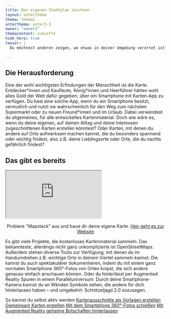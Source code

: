 ```yaml
---
title: Den eigenen Stadtplan zeichnen
layout: unterthema
thema: thema2
unterthema: unter2-3
owner: "owner3"
themacontent: zukunft4
hide_hero: true
teaser: |
  Du möchtest anderen zeigen, wo etwas in deiner Umgebung verortet ist? Dann zeichne eine Karte! Hier erfährst du, wie dabei Daten nutzen kannst.

---
```


## Die Herausforderung
Eine der wohl wichtigsten Erfindungen der Menschheit ist die Karte. Entdecker\*innen und Kaufleute, König\*innen und Heerführer hätten wohl alles Gold der Welt dafür gegeben, über ein Smartphone mit Karten-App zu verfügen. Du hast eine solche App, wenn du ein Smartphone besitzt, vermutlich und nutzt sie wahrscheinlich für den Weg zum nächsten Supermarkt oder zu neuen Freund\*innen und im Urlaub. Dabei verwendest du allgemeines, für alle entwickeltes Kartenmaterial. Doch wie wäre es, wenn du deine eigenen, auf deinen Alltag und deine Interessen zugeschnittenen Karten erstellen könntest? Oder Karten, mit denen du andere auf Orte aufmerksam machen kannst, die du besonders spannend oder wichtig findest, also z.B. deine Lieblingsorte oder Orte, die du nachts gefährlich findest?

## Das gibt es bereits
<div class="videoiframe"><iframe src="http://mapstack.stamen.com/edit.html"></iframe></div>
<center><p>Probiere "Mapstack" aus und baue dir deine eigene Karte. <a href="http://mapstack.stamen.com/" target="_blank">Hier geht es zur Website</a></p></center>

Es gibt viele Projekte, die kostenloses Kartenmaterial sammeln. Das bekannteste, allerdings nicht ganz unkomplizierte ist OpenStreetMaps. Außerdem stehen diverse Tools zur Verfügung, mit denen du im Handumdrehen z.B. wichtige Orte in deinem Viertel sammeln kannst. Die kannst du auch spektakulärer dokumentieren, indem du mit einem ganz normalen Smartphone 360°-Fotos von Orten knipst, die sich andere genauso einfach anschauen können. Oder du hinterlässt per Augmented Reality Spuren in einem Paralleluniversum: Durch deine Smartphone-Kamera kannst du an Wänden Symbole sehen, die andere für dich hinterlassen haben – und umgekehrt: Schnitzeljagd 2.0 sozusagen.

<p class="link-list">
    <span class="link-list-headline">So kannst du selbst aktiv werden</span>
        <a class="external-link" href="http://mapstack.stamen.com/" target="_blank">Kartenausschnitte als Vorlagen erstellen</a>
        <a class="external-link" href="http://orangotango.info/projekte/kollektives-kartieren/" target="_blank">Gemeinsam Karten erstellen</a>
        <a class="external-link" href="https://www.youtube.com/watch?v=HFaLp8uxNHc" target="_blank">Mit dem Smartphone 360°-Fotos schießen</a>
        <a class="external-link" href="http://walla.me/" target="_blank">Mit Augmented Reality geheime Botschaften hinterlassen</a>
</p>